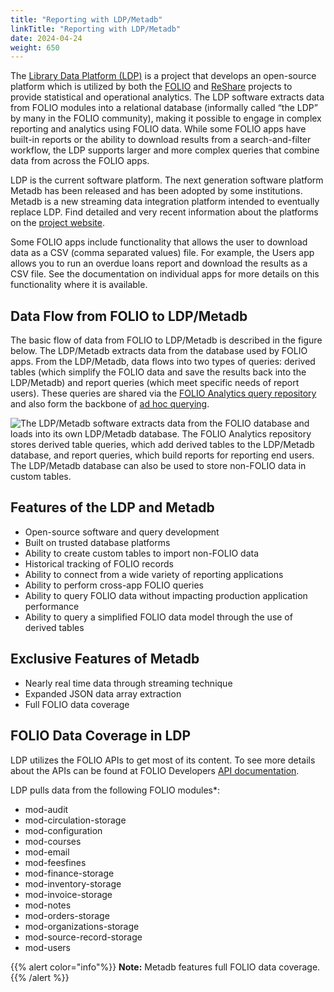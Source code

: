 ```yaml
---
title: "Reporting with LDP/Metadb"
linkTitle: "Reporting with LDP/Metadb"
date: 2024-04-24
weight: 650
---
```


The [Library Data Platform (LDP)](https://librarydataplatform.org) is a project that develops an open-source platform which is utilized by both the [FOLIO](http://folio.org/) and [ReShare](https://projectreshare.org/) projects to provide statistical and operational analytics. The LDP software extracts data from FOLIO modules into a relational database (informally called “the LDP” by many in the FOLIO community), making it possible to engage in complex reporting and analytics using FOLIO data. While some FOLIO apps have built-in reports or the ability to download results from a search-and-filter workflow, the LDP supports larger and more complex queries that combine data from across the FOLIO apps.

LDP is the current software platform. The next generation software platform Metadb has been released and has been adopted by some institutions. Metadb is a new streaming data integration platform intended to eventually replace LDP. Find detailed and very recent information about the platforms on the [project website](https://librarydataplatform.org).

Some FOLIO apps include functionality that allows the user to download data as a CSV (comma separated values) file. For example, the Users app allows you to run an overdue loans report and download the results as a CSV file. See the documentation on individual apps for more details on this functionality where it is available.


## Data Flow from FOLIO to LDP/Metadb

The basic flow of data from FOLIO to LDP/Metadb is described in the figure below. The LDP/Metadb extracts data from the database used by FOLIO apps. From the LDP/Metadb, data flows into two types of queries: derived tables (which simplify the FOLIO data and save the results back into the LDP/Metadb) and report queries (which meet specific needs of report users). These queries are shared via the [FOLIO Analytics query repository](folio-analytics) and also form the backbone of [ad hoc querying](folio-analytics/#ad-hoc-querying-using-ldp-tables).

![The LDP/Metadb software extracts data from the FOLIO database and loads into its own LDP/Metadb database. The FOLIO Analytics repository stores derived table queries, which add derived tables to the LDP/Metadb database, and report queries, which build reports for reporting end users. The LDP/Metadb database can also be used to store non-FOLIO data in custom tables.](/img/FOLIOReportingDataflow.png)


## Features of the LDP and Metadb


* Open-source software and query development
* Built on trusted database platforms
* Ability to create custom tables to import non-FOLIO data
* Historical tracking of FOLIO records
* Ability to connect from a wide variety of reporting applications
* Ability to perform cross-app FOLIO queries
* Ability to query FOLIO data without impacting production application performance
* Ability to query a simplified FOLIO data model through the use of derived tables


## Exclusive Features of Metadb

* Nearly real time data through streaming technique
* Expanded JSON data array extraction
* Full FOLIO data coverage


## FOLIO Data Coverage in LDP

LDP utilizes the FOLIO APIs to get most of its content. To see more details about the APIs can be found at FOLIO Developers [API documentation](https://dev.folio.org/reference/api/).

LDP pulls data from the following FOLIO modules*:

* mod-audit
* mod-circulation-storage
* mod-configuration
* mod-courses
* mod-email
* mod-feesfines
* mod-finance-storage
* mod-inventory-storage
* mod-invoice-storage
* mod-notes
* mod-orders-storage
* mod-organizations-storage
* mod-source-record-storage
* mod-users

{{% alert color="info"%}}
<b>Note:</b> Metadb features full FOLIO data coverage. {{% /alert %}}